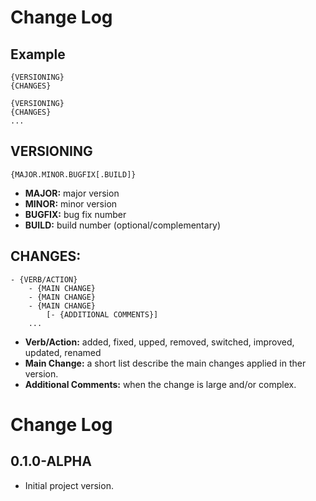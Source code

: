# Change Log

## Example

```
{VERSIONING}
{CHANGES}

{VERSIONING}
{CHANGES}
...
```

## VERSIONING

```
{MAJOR.MINOR.BUGFIX[.BUILD]}
```

- **MAJOR:** major version
- **MINOR:** minor version
- **BUGFIX:** bug fix number
- **BUILD:** build number (optional/complementary)

## CHANGES:

```
- {VERB/ACTION}
	- {MAIN CHANGE}
	- {MAIN CHANGE}
	- {MAIN CHANGE}
		[- {ADDITIONAL COMMENTS}]
	...
```

- **Verb/Action:** added, fixed, upped, removed, switched, improved, updated, renamed
- **Main Change:** a short list describe the main changes applied in ther version.
- **Additional Comments:** when the change is large and/or complex.

# Change Log

## 0.1.0-ALPHA
- Initial project version.